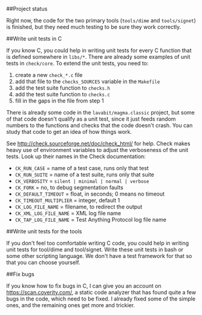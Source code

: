 ##Project status

Right now, the code for the two primary tools (`tools/dime` and `tools/signet`) is finished, but they need much testing to be sure they work correctly.

##Write unit tests in C

If you know C, you could help in writing unit tests for every C function that is defined somewhere in `libs/*`. There are already some examples of unit tests in `check/core`. To extend the unit tests, you
need to:

1. create a new `check_*.c` file
2. add that file to the `checks_SOURCES` variable in the `Makefile`
3. add the test suite function to `checks.h`
4. add the test suite function to `checks.c`
5. fill in the gaps in the file from step 1

There is already some code in the `lavabit/magma.classic` project, but
some of that code doesn't qualify as a unit test, since it just feeds random numbers to the functions and checks that the code doesn't crash.
You can study that code to get an idea of how things work.

See http://check.sourceforge.net/doc/check_html/ for help. Check makes heavy use of environment variables to adjust the verboseness of the unit
tests. Look up their names in the Check documentation:

* `CK_RUN_CASE` = name of a test case, runs only that test
* `CK_RUN_SUITE` = name of a test suite, runs only that suite
* `CK_VERBOSITY` = `silent | minimal | normal | verbose`
* `CK_FORK` = no, to debug segmentation faults
* `CK_DEFAULT_TIMEOUT` = float, in seconds; 0 means no timeout
* `CK_TIMEOUT_MULTIPLIER` = integer, default 1
* `CK_LOG_FILE_NAME` = filename, to redirect the output
* `CK_XML_LOG_FILE_NAME` = XML log file name
* `CK_TAP_LOG_FILE_NAME` = Test Anything Protocol log file name

##Write unit tests for the tools

If you don't feel too comfortable writing C code, you could help in writing unit tests for tool/dime and tool/signet. Write these unit tests in bash or some other scripting language. We don't have a test framework for that so that you can choose yourself.

##Fix bugs

If you know how to fix bugs in C, I can give you an account on https://scan.coverity.com/, a static code analyzer that has found quite a few bugs in the code, which need to be fixed. I already fixed some of the simple ones, and the remaining ones get more and trickier.
